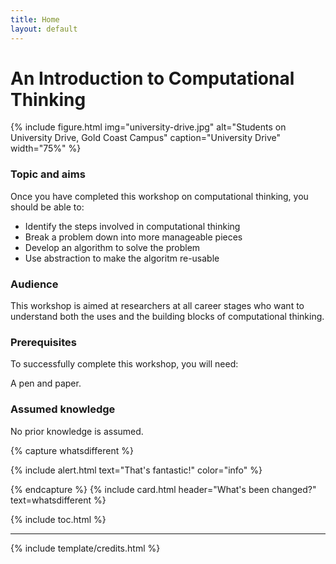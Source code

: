 ```yaml
---
title: Home
layout: default
---
```


# An Introduction to Computational Thinking

{% include figure.html img="university-drive.jpg" alt="Students on University Drive, Gold Coast Campus" caption="University Drive" width="75%" %}

### Topic and aims

Once you have completed this workshop on computational thinking, you should be able to:

- Identify the steps involved in computational thinking
- Break a problem down into more manageable pieces
- Develop an algorithm to solve the problem
- Use abstraction to make the algoritm re-usable

### Audience

This workshop is aimed at researchers at all career stages who want to understand both the uses and the building blocks of computational thinking.

### Prerequisites

To successfully complete this workshop, you will need:

A pen and paper.

### Assumed knowledge

No prior knowledge is assumed.

{% capture whatsdifferent %}

{% include alert.html text="That's fantastic!" color="info" %}

{% endcapture %}
{% include card.html header="What's been changed?" text=whatsdifferent %}

{% include toc.html %}

------

{% include template/credits.html %}
